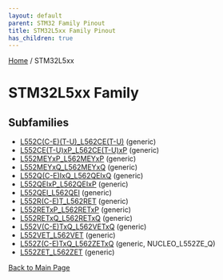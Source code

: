 ```yaml
---
layout: default
parent: STM32 Family Pinout
title: STM32L5xx Family Pinout
has_children: true
---
```


[Home](../index.md) / STM32L5xx

# STM32L5xx Family

## Subfamilies

- [L552C(C-E)(T-U)_L562CE(T-U)](L552C(C-E)(T-U)_L562CE(T-U)/pinout.md) (generic)
- [L552CE(T-U)xP_L562CE(T-U)xP](L552CE(T-U)xP_L562CE(T-U)xP/pinout.md) (generic)
- [L552MEYxP_L562MEYxP](L552MEYxP_L562MEYxP/pinout.md) (generic)
- [L552MEYxQ_L562MEYxQ](L552MEYxQ_L562MEYxQ/pinout.md) (generic)
- [L552Q(C-E)IxQ_L562QEIxQ](L552Q(C-E)IxQ_L562QEIxQ/pinout.md) (generic)
- [L552QEIxP_L562QEIxP](L552QEIxP_L562QEIxP/pinout.md) (generic)
- [L552QEI_L562QEI](L552QEI_L562QEI/pinout.md) (generic)
- [L552R(C-E)T_L562RET](L552R(C-E)T_L562RET/pinout.md) (generic)
- [L552RETxP_L562RETxP](L552RETxP_L562RETxP/pinout.md) (generic)
- [L552RETxQ_L562RETxQ](L552RETxQ_L562RETxQ/pinout.md) (generic)
- [L552V(C-E)TxQ_L562VETxQ](L552V(C-E)TxQ_L562VETxQ/pinout.md) (generic)
- [L552VET_L562VET](L552VET_L562VET/pinout.md) (generic)
- [L552Z(C-E)TxQ_L562ZETxQ](L552Z(C-E)TxQ_L562ZETxQ/pinout.md) (generic, NUCLEO_L552ZE_Q)
- [L552ZET_L562ZET](L552ZET_L562ZET/pinout.md) (generic)


[Back to Main Page](../index.md)